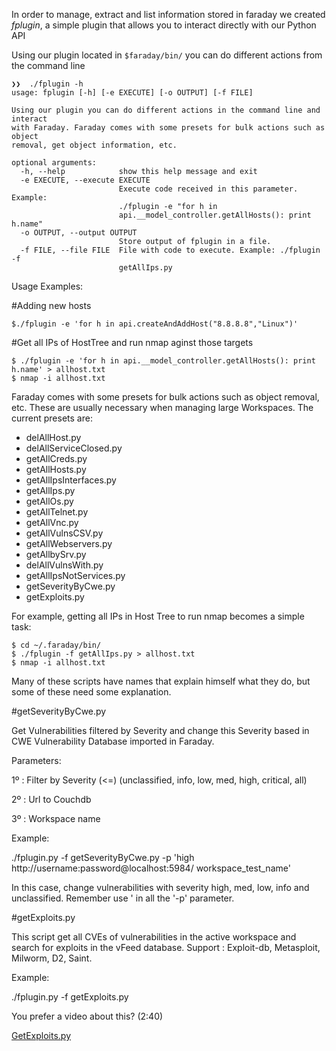 In order to manage, extract and list information stored in faraday we created _fplugin_, a simple plugin that allows you to interact directly with our Python API

Using our plugin located in ```$faraday/bin/``` you can do different actions from the command line

```
❯❯  ./fplugin -h
usage: fplugin [-h] [-e EXECUTE] [-o OUTPUT] [-f FILE]

Using our plugin you can do different actions in the command line and interact
with Faraday. Faraday comes with some presets for bulk actions such as object
removal, get object information, etc.

optional arguments:
  -h, --help            show this help message and exit
  -e EXECUTE, --execute EXECUTE
                        Execute code received in this parameter. Example:
                        ./fplugin -e "for h in
                        api.__model_controller.getAllHosts(): print h.name"
  -o OUTPUT, --output OUTPUT
                        Store output of fplugin in a file.
  -f FILE, --file FILE  File with code to execute. Example: ./fplugin -f
                        getAllIps.py
```



Usage Examples:

#Adding new hosts 
```
$./fplugin -e 'for h in api.createAndAddHost("8.8.8.8","Linux")'
```

#Get all IPs of HostTree and run nmap aginst those targets
```
$ ./fplugin -e 'for h in api.__model_controller.getAllHosts(): print h.name' > allhost.txt
$ nmap -i allhost.txt
```




Faraday comes with some presets for bulk actions such as object removal, etc. These are usually necessary when managing large Workspaces. The current presets are:

* delAllHost.py
* delAllServiceClosed.py
* getAllCreds.py
* getAllHosts.py
* getAllIpsInterfaces.py
* getAllIps.py
* getAllOs.py
* getAllTelnet.py
* getAllVnc.py
* getAllVulnsCSV.py
* getAllWebservers.py
* getAllbySrv.py
* delAllVulnsWith.py
* getAllIpsNotServices.py
* getSeverityByCwe.py
* getExploits.py 

For example, getting all IPs in Host Tree to run nmap becomes a simple task:

```
$ cd ~/.faraday/bin/
$ ./fplugin -f getAllIps.py > allhost.txt
$ nmap -i allhost.txt
```

Many of these scripts have names that explain himself what they do, but some of these need some explanation.

#getSeverityByCwe.py

Get Vulnerabilities filtered by Severity and change this Severity based in CWE Vulnerability Database imported in Faraday.

Parameters:

1º : Filter by Severity (<=) (unclassified, info, low, med, high, critical, all)

2º : Url to Couchdb

3º : Workspace name

Example:

./fplugin.py -f getSeverityByCwe.py -p 'high http://username:password@localhost:5984/ workspace_test_name'

In this case, change vulnerabilities with severity high, med, low, info and unclassified.
Remember use ' in all the '-p' parameter.

#getExploits.py

This script get all CVEs of vulnerabilities in the active workspace and search for exploits in the vFeed database.
Support : Exploit-db, Metasploit, Milworm, D2, Saint.

Example:

./fplugin.py -f getExploits.py


You prefer a video about this? (2:40)

[GetExploits.py](https://www.youtube.com/watch?v=o5uSS6yzvCo)
